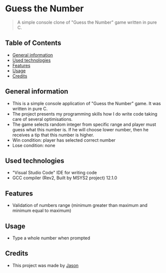 # Guess the Number
> A simple console clone of "Guess the Number" game written in pure C.

## Table of Contents
* [General information](#general-information)
* [Used technologies](#used-technologies)
* [Features](#features)
* [Usage](#usage)
* [Credits](#credits)

## General information
- This is a simple console application of "Guess the Number" game. It was written in pure C.
- The project presents my programming skills how I do write code taking care of several optimisations.
- The game selects random integer from specific range and player must guess what this number is. If he will choose lower number, then he receives a tip that this number is higher.
- Win condition: player has selected correct number
- Lose condition: none

## Used technologies
- "Visual Studio Code" IDE for writing code
- GCC compiler (Rev2, Built by MSYS2 project) 12.1.0

## Features
- Validation of numbers range (minimum greater than maximum and minimum equal to maximum)

## Usage
- Type a whole number when prompted

## Credits
- This project was made by [Jason](https://jasonxiii.pl "Jason. Gry, muzyka, kursy, artykuły, programy i filmy!")